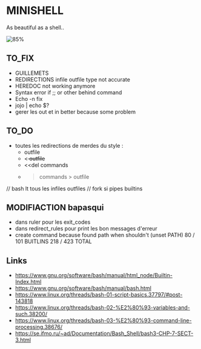# MINISHELL

As beautiful as a shell..

![85%](https://progress-bar.dev/85)

## TO_FIX
- GUILLEMETS 
- REDIRECTIONS infile outfile type not accurate
- HEREDOC not working anymore
- Syntax error if ;; or other behind command
- Echo -n fix 
- jojo | echo $?
- gerer les out et in better because some problem

## TO_DO

- toutes les redirections de merdes du style : 
    - <infile commands > outfile
    - <<del commands > outfile
    - <<del commands
    - >commands > outfile

// bash lt tous les infiles outfiles
// fork si pipes builtins

## MODIFIACTION bapasqui

- dans ruler pour les exit_codes
- dans redirect_rules pour print les bon messages d'erreur
- create command because found path when shouldn't (unset PATH)
80 / 101 BUITLINS
218 / 423 TOTAL

## Links 

- https://www.gnu.org/software/bash/manual/html_node/Builtin-Index.html
- https://www.gnu.org/software/bash/manual/bash.html
- https://www.linux.org/threads/bash-01-script-basics.37797/#post-143818
- https://www.linux.org/threads/bash-02-%E2%80%93-variables-and-such.38200/
- https://www.linux.org/threads/bash-03-%E2%80%93-command-line-processing.38676/
- https://se.ifmo.ru/~ad/Documentation/Bash_Shell/bash3-CHP-7-SECT-3.html